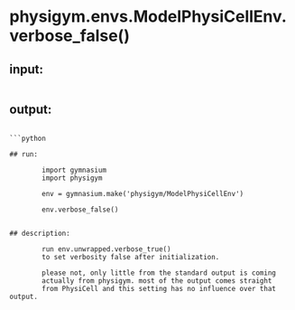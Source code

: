 # physigym.envs.ModelPhysiCellEnv.verbose_false()


## input:
```

```

## output:
```

```python

## run:
```
            import gymnasium
            import physigym

            env = gymnasium.make('physigym/ModelPhysiCellEnv')

            env.verbose_false()

```

## description:
```
            run env.unwrapped.verbose_true()
            to set verbosity false after initialization.

            please not, only little from the standard output is coming
            actually from physigym. most of the output comes straight
            from PhysiCell and this setting has no influence over that output.
        
```